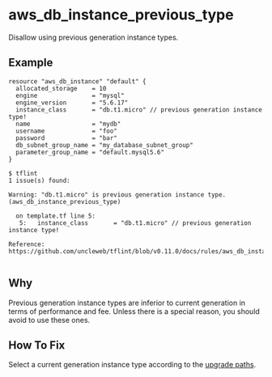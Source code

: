 # aws_db_instance_previous_type

Disallow using previous generation instance types.

## Example

```hcl
resource "aws_db_instance" "default" {
  allocated_storage    = 10
  engine               = "mysql"
  engine_version       = "5.6.17"
  instance_class       = "db.t1.micro" // previous generation instance type!
  name                 = "mydb"
  username             = "foo"
  password             = "bar"
  db_subnet_group_name = "my_database_subnet_group"
  parameter_group_name = "default.mysql5.6"
}
```

```
$ tflint
1 issue(s) found:

Warning: "db.t1.micro" is previous generation instance type. (aws_db_instance_previous_type)

  on template.tf line 5:
   5:   instance_class       = "db.t1.micro" // previous generation instance type!

Reference: https://github.com/uncleweb/tflint/blob/v0.11.0/docs/rules/aws_db_instance_previous_type.md
 
```

## Why

Previous generation instance types are inferior to current generation in terms of performance and fee. Unless there is a special reason, you should avoid to use these ones.

## How To Fix

Select a current generation instance type according to the [upgrade paths](https://aws.amazon.com/rds/previous-generation/).
